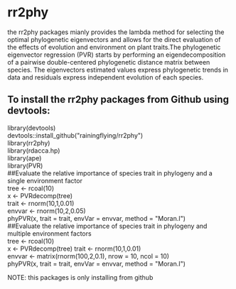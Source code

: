 # rr2phy
the rr2phy packages mianly provides the lambda method for selecting the optimal phylogenetic eigenvectors and allows for the direct evaluation of the effects of evolution and environment on plant traits.The phylogenetic eigenvector regression (PVR) starts by performing an eigendecomposition of a pairwise double-centered phylogenetic distance matrix between species. The eigenvectors estimated values express phylogenetic trends in data and residuals express independent evolution of each species. 
## To install the rr2phy packages from Github using devtools:
library(devtools)     
devtools::install_github("rainingflying/rr2phy")  
library(rr2phy)  
library(rdacca.hp)  
library(ape)   
library(PVR)   
##Evaluate the relative importance of species trait in phylogeny and a single environment factor  
tree <- rcoal(10)  
x <- PVRdecomp(tree)  
trait <-  rnorm(10,1,0.01)  
envvar <- rnorm(10,2,0.05)  
phyPVR(x, trait = trait, envVar = envvar, method = "Moran.I")  
##Evaluate the relative importance of species trait in phylogeny and multiple environment factors  
tree <- rcoal(10)  
x <- PVRdecomp(tree) 
trait <-  rnorm(10,1,0.01)  
envvar <-  matrix(rnorm(100,2,0.1), nrow = 10, ncol = 10)  
phyPVR(x, trait = trait, envVar = envvar, method = "Moran.I")  

NOTE: this packages is only installing from github
